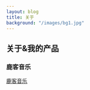 ```yaml
---
layout: blog
title: 关于
background: "/images/bg1.jpg"
---
```


## 关于&我的产品

### 鹿客音乐
[鹿客音乐](https://luluyouweia.github.io/music/)
